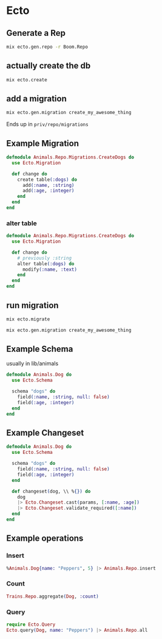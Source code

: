 # Ecto

## Generate a Rep

```bash
mix ecto.gen.repo -r Boom.Repo
```

## actually create the db

```bash
mix ecto.create
```

## add a migration

```bash
mix ecto.gen.migration create_my_awesome_thing
```

Ends up in `priv/repo/migrations`

## Example Migration
```elixir
defmodule Animals.Repo.Migrations.CreateDogs do
  use Ecto.Migration

  def change do
    create table(:dogs) do
      add(:name, :string)
      add(:age, :integer)
    end
  end
end
```

### alter table


```elixir
defmodule Animals.Repo.Migrations.CreateDogs do
  use Ecto.Migration

  def change do
    # previously :string
    alter table(:dogs) do
      modify(:name, :text)
    end
  end
end
```

## run migration

```bash
mix ecto.migrate
```

```bash
mix ecto.gen.migration create_my_awesome_thing
```

## Example Schema
usually in lib/animals

```elixir
defmodule Animals.Dog do
  use Ecto.Schema

  schema "dogs" do
    field(:name, :string, null: false)
    field(:age, :integer)
  end
end
```

## Example Changeset

```elixir
defmodule Animals.Dog do
  use Ecto.Schema

  schema "dogs" do
    field(:name, :string, null: false)
    field(:age, :integer)
  end

  def changeset(dog, \\ %{}) do
    dog
    |> Ecto.Changeset.cast(params, [:name, :age])
    |> Ecto.Changeset.validate_required([:name])
  end
end
```

## Example operations

### Insert
```elixir
%Animals.Dog{name: "Peppers", 5} |> Animals.Repo.insert
```

### Count
```elixir
Trains.Repo.aggregate(Dog, :count)
```

### Query

```elixir
require Ecto.Query
Ecto.query(Dog, name: "Peppers") |> Animals.Repo.all
```
